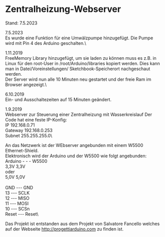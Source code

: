 # Zentralheizung-Webserver

Stand: 7.5.2023

7.5.2023\
Es wurde eine Funktion für eine Umwälzpumpe hinzugefügt. Die Pumpe wird mit Pin 4 des Arduino geschalten.\

1.11.2019\
FreeMemory Library hinzugefügt, um sie laden zu können muss es z.B. in Linux für den root-User in /root/Arduino/libraries kopiert werden. Dies kann man in Datei/Voreinstellungen/ Sketchbook-Speicherort nachgeschaut werden.\
Der Server wird nun alle 10 Minuten neu gestartet und der freie Ram im Browser angezeigt.\

6.10.2019\
Ein- und Ausschaltezeiten auf 15 Minuten geändert.

1.9.2019\
Webserver zur Steuerung einer Zentralheizung mit Wasserkreislauf
Der Code hat eine feste IP-Konfig:\
IP 192.168.0.71\
Gateway 192.168.0.253\
Subnet 255.255.255.0\

An das Netzwerk ist der WEbserver angebunden mit einem W5500 Ethernet-Shield.\
Elektronisch wird der Arduino und der W5500 wie folgt angebunden:\
Arduino - - - W5500\
3,3V        3,3V\
oder\
5,0V        5,0V\
\
GND   ---     GND\
13    ---     SCLK\
12    ---     MISO\
11    ---     MOSI\
10    ---     SCSn\
Reset ---     Reset\

Das Projekt ist entstanden aus dem Projekt von Salvatore Fancello welches auf der Webseite http://progettiarduino.com zu finden ist.

